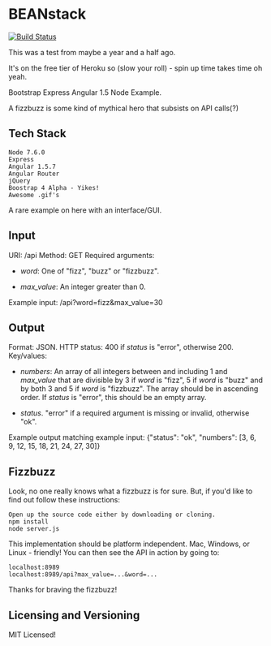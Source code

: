 # BEANstack

[![Build Status](https://travis-ci.org/Thoughtscript/BEANstack.svg)](https://travis-ci.org/Thoughtscript/BEANstack)

This was a test from maybe a year and a half ago. 

It's on the free tier of Heroku so (slow your roll) - spin up time takes time oh yeah.

Bootstrap Express Angular 1.5 Node Example.

A fizzbuzz is some kind of mythical hero that subsists on API calls(?)

## Tech Stack

```
Node 7.6.0
Express
Angular 1.5.7
Angular Router
jQuery
Boostrap 4 Alpha - Yikes!
Awesome .gif's
```

A rare example on here with an interface/GUI.

## Input

URI: /api
Method: GET
Required arguments:

* *word*: One of "fizz", "buzz" or "fizzbuzz".

* *max_value*: An integer greater than 0.

Example input:
    /api?word=fizz&max_value=30

## Output

Format: JSON.
HTTP status: 400 if *status* is "error", otherwise 200.
Key/values:

* *numbers*: An array of all integers between and including 1 and *max_value*
that are divisible by 3 if *word* is "fizz", 5 if *word* is "buzz" and by both
3 and 5 if *word* is "fizzbuzz". The array should be in ascending order. If
*status* is "error", this should be an empty array.

* *status*. "error" if a required argument is missing or invalid, otherwise
"ok".

Example output matching example input:
    {"status": "ok", "numbers": [3, 6, 9, 12, 15, 18, 21, 24, 27, 30]}

## Fizzbuzz
Look, no one really knows what a fizzbuzz is for sure. But, if you'd like to find out follow these instructions:

```
Open up the source code either by downloading or cloning.
npm install
node server.js
```

This implementation should be platform independent. Mac, Windows, or Linux - friendly!
You can then see the API in action by going to:

```
localhost:8989
localhost:8989/api?max_value=...&word=...
```

Thanks for braving the fizzbuzz!

## Licensing and Versioning

MIT Licensed!
